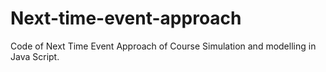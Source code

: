 # Next-time-event-approach
Code of Next Time Event Approach of Course Simulation and modelling in Java Script.
